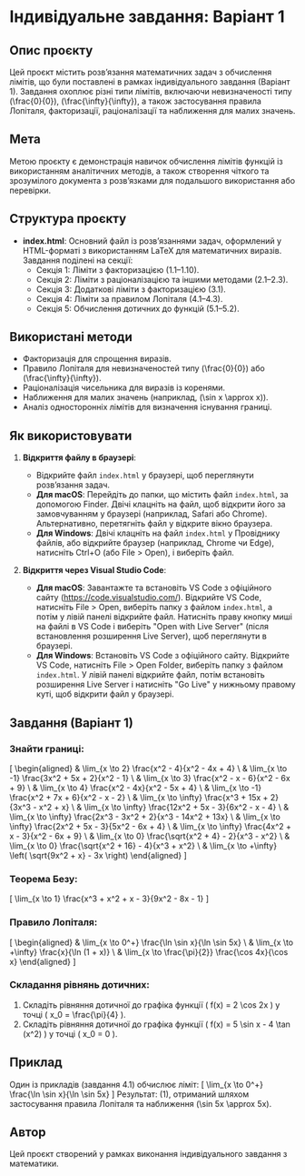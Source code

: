 # Індивідуальне завдання: Варіант 1

## Опис проєкту
Цей проєкт містить розв’язання математичних задач з обчислення лімітів, що були поставлені в рамках індивідуального завдання (Варіант 1). Завдання охоплює різні типи лімітів, включаючи невизначеності типу \(\frac{0}{0}\), \(\frac{\infty}{\infty}\), а також застосування правила Лопіталя, факторизації, раціоналізації та наближення для малих значень.

## Мета
Метою проєкту є демонстрація навичок обчислення лімітів функцій із використанням аналітичних методів, а також створення чіткого та зрозумілого документа з розв’язками для подальшого використання або перевірки.

## Структура проєкту
- **index.html**: Основний файл із розв’язаннями задач, оформлений у HTML-форматі з використанням LaTeX для математичних виразів. Завдання поділені на секції:
  - Секція 1: Ліміти з факторизацією (1.1–1.10).
  - Секція 2: Ліміти з раціоналізацією та іншими методами (2.1–2.3).
  - Секція 3: Додаткові ліміти з факторизацією (3.1).
  - Секція 4: Ліміти за правилом Лопіталя (4.1–4.3).
  - Секція 5: Обчислення дотичних до функцій (5.1–5.2).

## Використані методи
- Факторизація для спрощення виразів.
- Правило Лопіталя для невизначеностей типу \(\frac{0}{0}\) або \(\frac{\infty}{\infty}\).
- Раціоналізація чисельника для виразів із коренями.
- Наближення для малих значень (наприклад, \(\sin x \approx x\)).
- Аналіз односторонніх лімітів для визначення існування границі.

## Як використовувати
1. **Відкриття файлу в браузері**:
   - Відкрийте файл `index.html` у браузері, щоб переглянути розв’язання задач.
   - **Для macOS**: Перейдіть до папки, що містить файл `index.html`, за допомогою Finder. Двічі клацніть на файл, щоб відкрити його за замовчуванням у браузері (наприклад, Safari або Chrome). Альтернативно, перетягніть файл у відкрите вікно браузера.
   - **Для Windows**: Двічі клацніть на файл `index.html` у Провіднику файлів, або відкрийте браузер (наприклад, Chrome чи Edge), натисніть Ctrl+O (або File > Open), і виберіть файл.

2. **Відкриття через Visual Studio Code**:
   - **Для macOS**: Завантажте та встановіть VS Code з офіційного сайту (https://code.visualstudio.com/). Відкрийте VS Code, натисніть File > Open, виберіть папку з файлом `index.html`, а потім у лівій панелі відкрийте файл. Натисніть праву кнопку миші на файлі в VS Code і виберіть "Open with Live Server" (після встановлення розширення Live Server), щоб переглянути в браузері.
   - **Для Windows**: Встановіть VS Code з офіційного сайту. Відкрийте VS Code, натисніть File > Open Folder, виберіть папку з файлом `index.html`. У лівій панелі відкрийте файл, потім встановіть розширення Live Server і натисніть "Go Live" у нижньому правому куті, щоб відкрити файл у браузері.

## Завдання (Варіант 1)
### Знайти границі:
\[
\begin{aligned}
& \lim_{x \to 2} \frac{x^2 - 4}{x^2 - 4x + 4} \\
& \lim_{x \to -1} \frac{3x^2 + 5x + 2}{x^2 - 1} \\
& \lim_{x \to 3} \frac{x^2 - x - 6}{x^2 - 6x + 9} \\
& \lim_{x \to 4} \frac{x^2 - 4x}{x^2 - 5x + 4} \\
& \lim_{x \to -1} \frac{x^2 + 7x + 6}{x^2 - x - 2} \\
& \lim_{x \to \infty} \frac{x^3 + 15x + 2}{3x^3 - x^2 + x} \\
& \lim_{x \to \infty} \frac{12x^2 + 5x - 3}{6x^2 - x - 4} \\
& \lim_{x \to \infty} \frac{2x^3 - 3x^2 + 2}{x^3 - 14x^2 + 13x} \\
& \lim_{x \to \infty} \frac{2x^2 + 5x - 3}{5x^2 - 6x + 4} \\
& \lim_{x \to \infty} \frac{4x^2 + x - 3}{x^2 - 6x + 9} \\
& \lim_{x \to 0} \frac{\sqrt{x^2 + 4} - 2}{x^3 - x^2} \\
& \lim_{x \to 0} \frac{\sqrt{x^2 + 16} - 4}{x^3 + x^2} \\
& \lim_{x \to +\infty} \left( \sqrt{9x^2 + x} - 3x \right)
\end{aligned}
\]

### Теорема Безу:
\[
\lim_{x \to 1} \frac{x^3 + x^2 + x - 3}{9x^2 - 8x - 1}
\]

### Правило Лопіталя:
\[
\begin{aligned}
& \lim_{x \to 0^+} \frac{\ln \sin x}{\ln \sin 5x} \\
& \lim_{x \to +\infty} \frac{x}{\ln (1 + x)} \\
& \lim_{x \to \frac{\pi}{2}} \frac{\cos 4x}{\cos x}
\end{aligned}
\]

### Складання рівнянь дотичних:
1. Складіть рівняння дотичної до графіка функції \( f(x) = 2 \cos 2x \) у точці \( x_0 = \frac{\pi}{4} \).
2. Складіть рівняння дотичної до графіка функції \( f(x) = 5 \sin x - 4 \tan (x^2) \) у точці \( x_0 = 0 \).

## Приклад
Один із прикладів (завдання 4.1) обчислює ліміт:
\[
\lim_{x \to 0^+} \frac{\ln \sin x}{\ln \sin 5x}
\]
Результат: \(1\), отриманий шляхом застосування правила Лопіталя та наближення \(\sin 5x \approx 5x\).

## Автор
Цей проєкт створений у рамках виконання індивідуального завдання з математики.